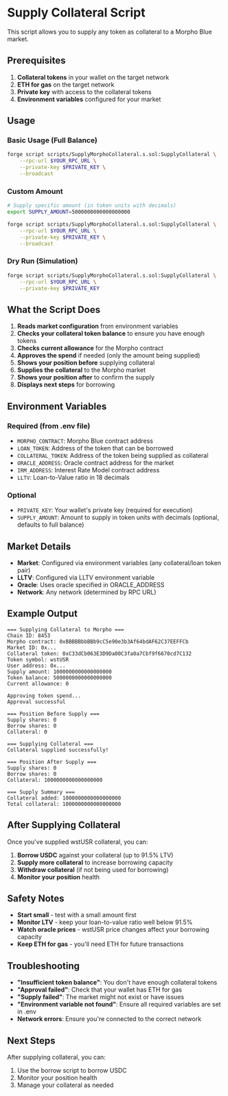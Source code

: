 # Supply Collateral Script

This script allows you to supply any token as collateral to a Morpho Blue market.

## Prerequisites

1. **Collateral tokens** in your wallet on the target network
2. **ETH for gas** on the target network
3. **Private key** with access to the collateral tokens
4. **Environment variables** configured for your market

## Usage

### Basic Usage (Full Balance)
```bash
forge script scripts/SupplyMorphoCollateral.s.sol:SupplyCollateral \
    --rpc-url $YOUR_RPC_URL \
    --private-key $PRIVATE_KEY \
    --broadcast
```

### Custom Amount
```bash
# Supply specific amount (in token units with decimals)
export SUPPLY_AMOUNT=5000000000000000000

forge script scripts/SupplyMorphoCollateral.s.sol:SupplyCollateral \
    --rpc-url $YOUR_RPC_URL \
    --private-key $PRIVATE_KEY \
    --broadcast
```

### Dry Run (Simulation)
```bash
forge script scripts/SupplyMorphoCollateral.s.sol:SupplyCollateral \
    --rpc-url $YOUR_RPC_URL \
    --private-key $PRIVATE_KEY
```

## What the Script Does

1. **Reads market configuration** from environment variables
2. **Checks your collateral token balance** to ensure you have enough tokens
3. **Checks current allowance** for the Morpho contract
4. **Approves the spend** if needed (only the amount being supplied)
5. **Shows your position before** supplying collateral
6. **Supplies the collateral** to the Morpho market
7. **Shows your position after** to confirm the supply
8. **Displays next steps** for borrowing

## Environment Variables

### Required (from .env file)
- `MORPHO_CONTRACT`: Morpho Blue contract address
- `LOAN_TOKEN`: Address of the token that can be borrowed
- `COLLATERAL_TOKEN`: Address of the token being supplied as collateral
- `ORACLE_ADDRESS`: Oracle contract address for the market
- `IRM_ADDRESS`: Interest Rate Model contract address
- `LLTV`: Loan-to-Value ratio in 18 decimals

### Optional
- `PRIVATE_KEY`: Your wallet's private key (required for execution)
- `SUPPLY_AMOUNT`: Amount to supply in token units with decimals (optional, defaults to full balance)

## Market Details

- **Market**: Configured via environment variables (any collateral/loan token pair)
- **LLTV**: Configured via LLTV environment variable
- **Oracle**: Uses oracle specified in ORACLE_ADDRESS
- **Network**: Any network (determined by RPC URL)

## Example Output

```
=== Supplying Collateral to Morpho ===
Chain ID: 8453
Morpho contract: 0xBBBBBbbBBb9cC5e90e3b3Af64bdAF62C37EEFFCb
Market ID: 0x...
Collateral token: 0xC33dCb063E3D9Da00C3fa0a7Cbf9f6670cd7C132
Token symbol: wstUSR
User address: 0x...
Supply amount: 1000000000000000000
Token balance: 5000000000000000000
Current allowance: 0

Approving token spend...
Approval successful

=== Position Before Supply ===
Supply shares: 0
Borrow shares: 0
Collateral: 0

=== Supplying Collateral ===
Collateral supplied successfully!

=== Position After Supply ===
Supply shares: 0
Borrow shares: 0
Collateral: 1000000000000000000

=== Supply Summary ===
Collateral added: 1000000000000000000
Total collateral: 1000000000000000000
```

## After Supplying Collateral

Once you've supplied wstUSR collateral, you can:

1. **Borrow USDC** against your collateral (up to 91.5% LTV)
2. **Supply more collateral** to increase borrowing capacity
3. **Withdraw collateral** (if not being used for borrowing)
4. **Monitor your position** health

## Safety Notes

- **Start small** - test with a small amount first
- **Monitor LTV** - keep your loan-to-value ratio well below 91.5%
- **Watch oracle prices** - wstUSR price changes affect your borrowing capacity
- **Keep ETH for gas** - you'll need ETH for future transactions

## Troubleshooting

- **"Insufficient token balance"**: You don't have enough collateral tokens
- **"Approval failed"**: Check that your wallet has ETH for gas
- **"Supply failed"**: The market might not exist or have issues
- **"Environment variable not found"**: Ensure all required variables are set in .env
- **Network errors**: Ensure you're connected to the correct network

## Next Steps

After supplying collateral, you can:
1. Use the borrow script to borrow USDC
2. Monitor your position health
3. Manage your collateral as needed

